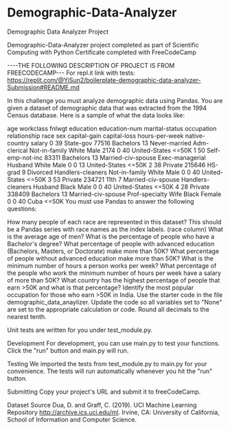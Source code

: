 # Demographic-Data-Analyzer
Demographic Data Analyzer Project

Demographic-Data-Analyzer project completed as part of Scientific Computing with Python Certificate completed with FreeCodeCamp

----THE FOLLOWING DESCRIPTION OF PROJECT IS FROM FREECODECAMP--- For repl.it link with tests: https://replit.com/@YiSun2/boilerplate-demographic-data-analyzer-Submission#README.md

In this challenge you must analyze demographic data using Pandas. You are given a dataset of demographic data that was extracted from the 1994 Census database. Here is a sample of what the data looks like:

age	workclass	fnlwgt	education	education-num	marital-status	occupation	relationship	race	sex	capital-gain	capital-loss	hours-per-week	native-country	salary
0	39	State-gov	77516	Bachelors	13	Never-married	Adm-clerical	Not-in-family	White	Male	2174	0	40	United-States	<=50K
1	50	Self-emp-not-inc	83311	Bachelors	13	Married-civ-spouse	Exec-managerial	Husband	White	Male	0	0	13	United-States	<=50K
2	38	Private	215646	HS-grad	9	Divorced	Handlers-cleaners	Not-in-family	White	Male	0	0	40	United-States	<=50K
3	53	Private	234721	11th	7	Married-civ-spouse	Handlers-cleaners	Husband	Black	Male	0	0	40	United-States	<=50K
4	28	Private	338409	Bachelors	13	Married-civ-spouse	Prof-specialty	Wife	Black	Female	0	0	40	Cuba	<=50K
You must use Pandas to answer the following questions:

How many people of each race are represented in this dataset? This should be a Pandas series with race names as the index labels. (race column)
What is the average age of men?
What is the percentage of people who have a Bachelor's degree?
What percentage of people with advanced education (Bachelors, Masters, or Doctorate) make more than 50K?
What percentage of people without advanced education make more than 50K?
What is the minimum number of hours a person works per week?
What percentage of the people who work the minimum number of hours per week have a salary of more than 50K?
What country has the highest percentage of people that earn >50K and what is that percentage?
Identify the most popular occupation for those who earn >50K in India.
Use the starter code in the file demographic_data_anaylizer. Update the code so all variables set to "None" are set to the appropriate calculation or code. Round all decimals to the nearest tenth.

Unit tests are written for you under test_module.py.

Development
For development, you can use main.py to test your functions. Click the "run" button and main.py will run.

Testing
We imported the tests from test_module.py to main.py for your convenience. The tests will run automatically whenever you hit the "run" button.

Submitting
Copy your project's URL and submit it to freeCodeCamp.

Dataset Source
Dua, D. and Graff, C. (2019). UCI Machine Learning Repository http://archive.ics.uci.edu/ml. Irvine, CA: University of California, School of Information and Computer Science.
